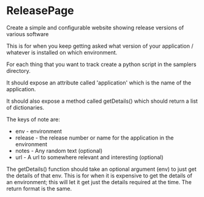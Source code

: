 # ReleasePage
Create a simple and configurable website showing release versions
of various software

This is for when you keep getting asked what version of your
application / whatever is installed on which environment.

For each thing that you want to track create a python script in the
samplers directory.

It should expose an attribute called 'application' which is the
name of the application.

It should also expose a method called getDetails() which should
return a list of dictionaries.

The keys of note are:
 * env - environment
 * release - the release number or name for the application in the environment
 * notes - Any random text (optional)
 * url - A url to somewhere relevant and interesting (optional)

The getDetails() function should take an optional argument (env)
to just get the details of that env. This is for when it is expensive
to get the details of an environment; this will let it get just the
details required at the time. The return format is the same.
